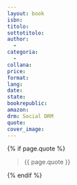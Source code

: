 ```yaml
---
layout: book
isbn:
titolo:
sottotitolo:
author:
  - 
categoria:
  -
collana:
price:
format:
lang:
date:
state:
bookrepublic:
amazon:
drm: Social DRM
quote:
cover_image:
---
```


{% if page.quote %}
<blockquote>
    {{ page.quote }}
</blockquote>
{% endif %}